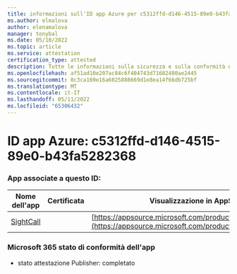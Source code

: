 ```yaml
---
title: informazioni sull'ID app Azure per c5312ffd-d146-4515-89e0-b43fa5282368
ms.author: elmalova
author: elenamalova
manager: tonybal
ms.date: 05/10/2022
ms.topic: article
ms.service: attestation
certification_type: attested
description: Tutte le informazioni sulla sicurezza e sulla conformità disponibili per c5312ffd-d146-4515-89e0-b43fa5282368.
ms.openlocfilehash: af51ad10e207ac84c6f404743d71682400ae2445
ms.sourcegitcommit: 0c3ca169e16a6825888669d1e8ea14f66db725bf
ms.translationtype: MT
ms.contentlocale: it-IT
ms.lasthandoff: 05/11/2022
ms.locfileid: "65306432"
---
```

# <a name="azure-app-id-c5312ffd-d146-4515-89e0-b43fa5282368"></a>ID app Azure: c5312ffd-d146-4515-89e0-b43fa5282368


### <a name="apps-associated-with-this-id"></a>App associate a questo ID:
| **Nome dell'app** | **Certificata** | **Visualizzazione in AppSource** |
|--------------|---------------|-----------------------|
| [SightCall](../forward/WA200003675.md) |  | [https://appsource.microsoft.com/product/office/WA200003675](https://appsource.microsoft.com/product/office/WA200003675) |

### <a name="microsoft-365-app-compliance-status"></a>Microsoft 365 stato di conformità dell'app
- stato attestazione Publisher: completato
